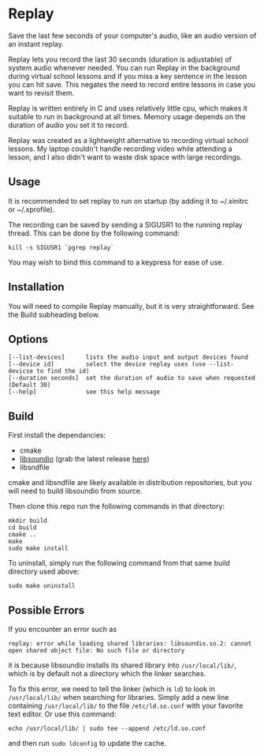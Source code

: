 # Replay
Save the last few seconds of your computer's audio, like an audio version of an instant replay.

Replay lets you record the last 30 seconds (duration is adjustable) of system audio whenever needed. You can run Replay in the background during virtual school lessons and if you miss a key sentence in the lesson you can hit save. This negates the need to record entire lessons in case you want to revisit them.

Replay is written entirely in C and uses relatively little cpu, which makes it suitable to run in background at all times. Memory usage depends on the duration of audio you set it to record.

Replay was created as a lightweight alternative to recording virtual school lessons. My laptop couldn't handle recording video while attending a lesson, and I also didn't want to waste disk space with large recordings.

## Usage

It is recommended to set replay to run on startup (by adding it to ~/.xinitrc or ~/.xprofile).

The recording can be saved by sending a SIGUSR1 to the running replay thread. This can be done by the following command:
```
kill -s SIGUSR1 `pgrep replay`
```
You may wish to bind this command to a keypress for ease of use.

## Installation

You will need to compile Replay manually, but it is very straightforward. See the Build subheading below. 

## Options
```
[--list-devices]      lists the audio input and output devices found 
[--device id]         select the device replay uses (use --list-devicse to find the id)
[--duration seconds]  set the duration of audio to save when requested (Default 30)
[--help]              see this help message
```
## Build

First install the dependancies:
- cmake
- [libsoundio](https://github.com/andrewrk/libsoundio) (grab the latest release [here](https://github.com/andrewrk/libsoundio/releases))
- libsndfile

cmake and libsndfile are likely available in distribution repositories, but you will need to build libsoundio from source.

Then clone this repo run the following commands in that directory:

```
mkdir build
cd build
cmake ..
make
sudo make install
```

To uninstall, simply run the following command from that same build directory used above:
```
sudo make uninstall
```

## Possible Errors

If you encounter an error such as
```
replay: error while loading shared libraries: libsoundio.so.2: cannot open shared object file: No such file or directory
```
it is because libsoundio installs its shared library into `/usr/local/lib/`, which is by default not a directory which the linker searches.

To fix this error, we need to tell the linker (which is `ld`) to look in `/usr/local/lib/` when searching for libraries. Simply add a new line containing `/usr/local/lib/` to the file `/etc/ld.so.conf` with your favorite text editor. Or use this command:
```
echo /usr/local/lib/ | sudo tee --append /etc/ld.so.conf
```
and then run `sudo ldconfig` to update the cache.
